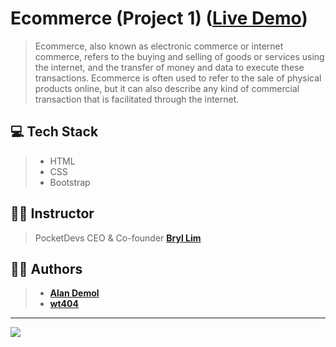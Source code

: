 # Ecommerce (Project 1) ([Live Demo](https://fashionfactory.vercel.app/))
> Ecommerce, also known as electronic commerce or internet commerce, refers to the buying and selling of goods or services using the internet, and the transfer of money and data to execute these transactions. Ecommerce is often used to refer to the sale of physical products online, but it can also describe any kind of commercial transaction that is facilitated through the internet.

## 💻 Tech Stack
> - HTML
> - CSS
> - Bootstrap

## 👨‍🏫 Instructor
> PocketDevs CEO & Co-founder **[Bryl Lim](https://github.com/bryllim)**

## 👨‍💻 Authors
> - **[Alan Demol](https://github.com/alandemol2022)**
> - **[wt404](https://github.com/wt404)**

---

<img src="https://media.discordapp.net/attachments/1039106982625423380/1039121002191409182/307623688_1280011025905213_8394556844876132776_n.png">

